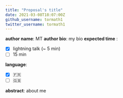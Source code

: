 ```yaml
---
title: "Proposal's title"
date: 2021-03-08T18:07:00Z
github_username: tormath1
twitter_username: tormath1
---
```

__author name__: MT
__author bio__: my bio
__expected time__ :

- [x] lightning talk (~ 5 min)
- [ ] 15 min

__language__:

- [x] :fr:
- [ ] :uk:

__abstract__:
about me

